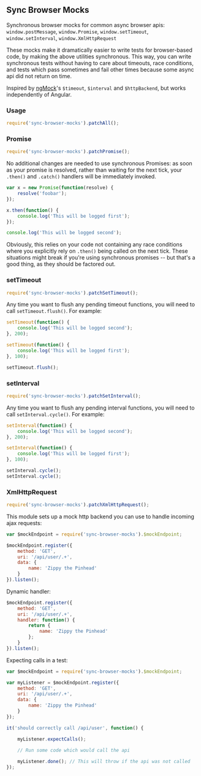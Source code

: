 Sync Browser Mocks
------------------

Synchronous browser mocks for common async browser apis: `window.postMessage`, `window.Promise`, `window.setTimeout`, `window.setInterval`, `window.XmlHttpRequest`

These mocks make it dramatically easier to write tests for browser-based code, by making the above utilities synchronous.
This way, you can write synchronous tests without having to care about timeouts, race conditions, and tests which pass sometimes
and fail other times because some async api did not return on time.

Inspired by [ngMock](https://docs.angularjs.org/api/ngMock)'s `$timeout`, `$interval` and `$httpBackend`, but works independently of Angular.

### Usage

```javascript
require('sync-browser-mocks').patchAll();
```

### Promise

```javascript
require('sync-browser-mocks').patchPromise();
```

No additional changes are needed to use synchronous Promises: as soon as your promise is resolved, rather than waiting for the next tick, your `.then()` and `.catch()` handlers will be immediately invoked.

```javascript
var x = new Promise(function(resolve) {
    resolve('foobar');
});

x.then(function() {
    console.log('This will be logged first');
});

console.log('This will be logged second');
```

Obviously, this relies on your code not containing any race conditions where you explicitly rely on `.then()` being called on the next tick.
These situations might break if you're using synchronous promises -- but that's a good thing, as they should be factored out.

### setTimeout

```javascript
require('sync-browser-mocks').patchSetTimeout();
```

Any time you want to flush any pending timeout functions, you will need to call `setTimeout.flush()`. For example:

```javascript
setTimeout(function() {
    console.log('This will be logged second');
}, 200);

setTimeout(function() {
    console.log('This will be logged first');
}, 100);

setTimeout.flush();
```


### setInterval

```javascript
require('sync-browser-mocks').patchSetInterval();
```

Any time you want to flush any pending interval functions, you will need to call `setInterval.cycle()`. For example:

```javascript
setInterval(function() {
    console.log('This will be logged second');
}, 200);

setInterval(function() {
    console.log('This will be logged first');
}, 100);

setInterval.cycle();
setInterval.cycle();
```


### XmlHttpRequest

```javascript
require('sync-browser-mocks').patchXmlHttpRequest();
```

This module sets up a mock http backend you can use to handle incoming ajax requests:

```javascript
var $mockEndpoint = require('sync-browser-mocks').$mockEndpoint;

$mockEndpoint.register({
    method: 'GET',
    uri: '/api/user/.+',
    data: {
        name: 'Zippy the Pinhead'
    }
}).listen();
```

Dynamic handler:

```javascript
$mockEndpoint.register({
    method: 'GET',
    uri: '/api/user/.+',
    handler: function() {
        return {
            name: 'Zippy the Pinhead'
        };
    }
}).listen();
```

Expecting calls in a test:

```javascript
var $mockEndpoint = require('sync-browser-mocks').$mockEndpoint;

var myListener = $mockEndpoint.register({
    method: 'GET',
    uri: '/api/user/.+',
    data: {
        name: 'Zippy the Pinhead'
    }
});

it('should correctly call /api/user', function() {

    myListener.expectCalls();
    
    // Run some code which would call the api

    myListener.done(); // This will throw if the api was not called
});
```
